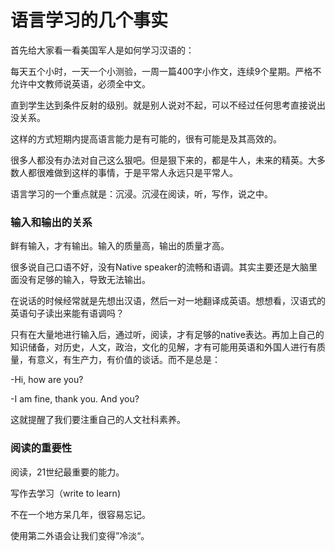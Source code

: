 # 语言学习的几个事实

首先给大家看一看美国军人是如何学习汉语的：

每天五个小时，一天一个小测验，一周一篇400字小作文，连续9个星期。严格不允许中文教师说英语，必须全中文。

直到学生达到条件反射的级别。就是别人说对不起，可以不经过任何思考直接说出没关系。

这样的方式短期内提高语言能力是有可能的，很有可能是及其高效的。

很多人都没有办法对自己这么狠吧。但是狠下来的，都是牛人，未来的精英。大多数人都很难做到这样的事情，于是平常人永远只是平常人。

语言学习的一个重点就是：沉浸。沉浸在阅读，听，写作，说之中。

### 输入和输出的关系

鲜有输入，才有输出。输入的质量高，输出的质量才高。

很多说自己口语不好，没有Native speaker的流畅和语调。其实主要还是大脑里面没有足够的输入，导致无法输出。

在说话的时候经常就是先想出汉语，然后一对一地翻译成英语。想想看，汉语式的英语句子读出来能有语调吗？

只有在大量地进行输入后，通过听，阅读，才有足够的native表达。再加上自己的知识储备，对历史，人文，政治，文化的见解，才有可能用英语和外国人进行有质量，有意义，有生产力，有价值的谈话。而不是总是：

-Hi, how are you?

-I am fine, thank you. And you?

这就提醒了我们要注重自己的人文社科素养。

### 阅读的重要性



阅读，21世纪最重要的能力。

写作去学习（write to learn\)

不在一个地方呆几年，很容易忘记。

使用第二外语会让我们变得”冷淡“。

